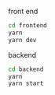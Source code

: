  front end

```bash
cd frontend
yarn
yarn dev
```

 backend

```bash
cd backend
yarn
yarn start
```
